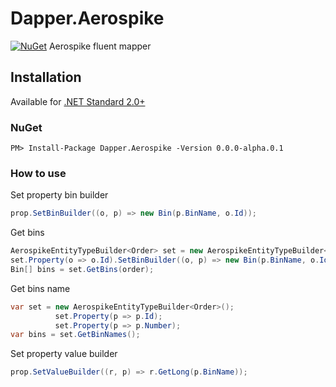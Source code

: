 
[projectUri]: https://github.com/AChehre/Dapper.Aerospike
[projectGit]: git@github.com:AChehre/Dapper.Aerospike.git


# Dapper.Aerospike
[![NuGet](https://img.shields.io/nuget/v/Dapper.Aerospike.svg)](https://www.nuget.org/packages/Dapper.Aerospike)
Aerospike fluent mapper

## Installation
Available for [.NET Standard 2.0+](https://docs.microsoft.com/en-gb/dotnet/standard/net-standard)

### NuGet
```
PM> Install-Package Dapper.Aerospike -Version 0.0.0-alpha.0.1
```

### How to use
Set property bin builder
```C#
prop.SetBinBuilder((o, p) => new Bin(p.BinName, o.Id));
```
Get bins
```C#
AerospikeEntityTypeBuilder<Order> set = new AerospikeEntityTypeBuilder<Order>();
set.Property(o => o.Id).SetBinBuilder((o, p) => new Bin(p.BinName, o.Id));
Bin[] bins = set.GetBins(order);
```
Get bins name
```C#
var set = new AerospikeEntityTypeBuilder<Order>();
          set.Property(p => p.Id);
          set.Property(p => p.Number);
var bins = set.GetBinNames();
```
Set property value builder
```C#
prop.SetValueBuilder((r, p) => r.GetLong(p.BinName));
```
